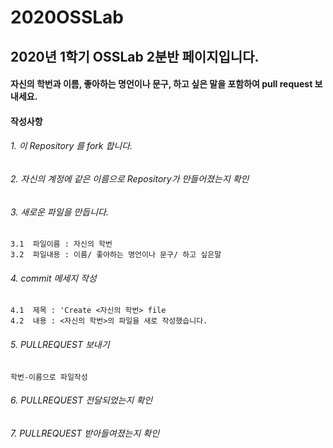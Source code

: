 # 2020OSSLab

## 2020년 1학기 OSSLab 2분반 페이지입니다.
#### 자신의 학번과 이름, 좋아하는 명언이나 문구, 하고 싶은 말을 포함하여 pull request 보내세요.

#### 작성사항  

###### 1. 이 Repository 를 fork 합니다.  
###### 2. 자신의 계정에 같은 이름으로 Repository가 만들어졌는지 확인  
###### 3. 새로운 파일을 만듭니다.  
	3.1  파일이름 : 자신의 학번  
 	3.2  파일내용 : 이름/ 좋아하는 명언이나 문구/ 하고 싶은말
###### 4. commit 메세지 작성  
  	4.1  제목 : 'Create <자신의 학번> file  
  	4.2  내용 : <자신의 학번>의 파일을 새로 작성했습니다.    
###### 5. PULLREQUEST 보내기  
  	학번-이름으로 파일작성  
###### 6. PULLREQUEST 전달되었는지 확인  
###### 7. PULLREQUEST 받아들여졌는지 확인  

